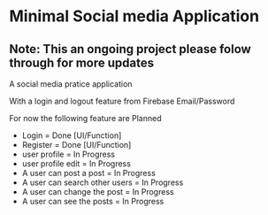 # Minimal Social media Application
## Note: This an ongoing project please folow through for more updates

A social media pratice application

With a login and logout feature from Firebase Email/Password

For now the following feature are Planned
 - Login = Done [UI/Function]
 - Register = Done [UI/Function]
 - user profile = In Progress
 - user profile edit = In Progress
 - A user can post a post = In Progress
 - A user can search other users = In Progress
 - A user can change the post = In Progress
 - A user can see the posts = In Progress
